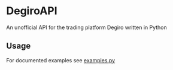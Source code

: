 # DegiroAPI
An unofficial API for the trading platform Degiro written in Python

## Usage
For documented examples see [examples.py](https://github.com/lolokraus/DegiroAPI/blob/master/examples.py)




